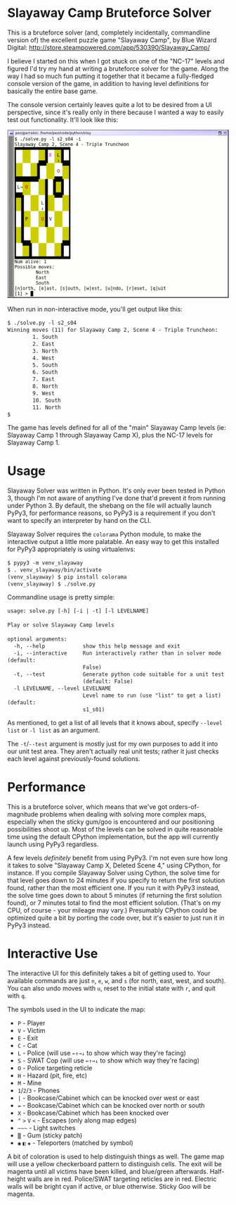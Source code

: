 Slayaway Camp Bruteforce Solver
===============================

This is a bruteforce solver (and, completely incidentally, commandline
version of) the excellent puzzle game "Slayaway Camp", by Blue Wizard
Digital: http://store.steampowered.com/app/530390/Slayaway_Camp/

I believe I started on this when I got stuck on one of the "NC-17"
levels and figured I'd try my hand at writing a bruteforce solver for
the game.  Along the way I had so much fun putting it together that
it became a fully-fledged console version of the game, in addition to
having level definitions for basically the entire base game.

The console version certainly leaves quite a lot to be desired from
a UI perspective, since it's really only in there because I wanted a
way to easily test out functionality.  It'll look like this:

![Interactive Mode](screenshot.png)

When run in non-interactive mode, you'll get output like this:

    $ ./solve.py -l s2_s04
    Winning moves (11) for Slayaway Camp 2, Scene 4 - Triple Truncheon:
            1. South
            2. East
            3. North
            4. West
            5. South
            6. South
            7. East
            8. North
            9. West
            10. South
            11. North
    $

The game has levels defined for all of the "main" Slayaway Camp levels
(ie: Slayaway Camp 1 through Slayaway Camp X), plus the NC-17 levels for
Slayaway Camp 1.

Usage
=====

Slayaway Solver was written in Python.  It's only ever been tested in Python 3,
though I'm not aware of anything I've done that'd prevent it from running
under Python 3.  By default, the shebang on the file will actually launch
PyPy3, for performance reasons, so PyPy3 is a requirement if you don't want
to specify an interpreter by hand on the CLI.

Slayaway Solver requires the `colorama` Python module, to make the interactive
output a little more palatable.  An easy way to get this installed for PyPy3
appropriately is using virtualenvs:

    $ pypy3 -m venv_slayaway
    $ . venv_slayaway/bin/activate
    (venv_slayaway) $ pip install colorama
    (venv_slayaway) $ ./solve.py

Commandline usage is pretty simple:

	usage: solve.py [-h] [-i | -t] [-l LEVELNAME]

	Play or solve Slayaway Camp levels

	optional arguments:
	  -h, --help            show this help message and exit
	  -i, --interactive     Run interactively rather than in solver mode (default:
							False)
	  -t, --test            Generate python code suitable for a unit test
							(default: False)
	  -l LEVELNAME, --level LEVELNAME
							Level name to run (use "list" to get a list) (default:
							s1_s01)

As mentioned, to get a list of all levels that it knows about, specify
`--level list` or `-l list` as an argument.

The `-t`/`--test` argument is mostly just for my own purposes to add it into
our unit test area.  They aren't actually real unit tests; rather it just checks
each level against previously-found solutions.

Performance
===========

This is a bruteforce solver, which means that we've got orders-of-magnitude
problems when dealing with solving more complex maps, especially when the
sticky gum/goo is encountered and our positioning possibilities shoot up.  Most
of the levels can be solved in quite reasonable time using the default CPython
implementation, but the app will currently launch using PyPy3 regardless.

A few levels *definitely* benefit from using PyPy3.  I'm not even sure how long
it takes to solve "Slayaway Camp X, Deleted Scene 4," using CPython, for instance.
If you compile Slayaway Solver using Cython, the solve time for that level goes
down to 24 minutes if you specify to return the first solution found, rather than
the most efficient one.  If you run it with PyPy3 instead, the solve time goes down to
about 5 minutes (if returning the first solution found), or 7 minutes total to find
the most efficient solution.  (That's on my CPU, of course - your mileage may vary.)
Presumably CPython could be optimized quite a bit by porting the code over, but
it's easier to just run it in PyPy3 instead.

Interactive Use
===============

The interactive UI for this definitely takes a bit of getting used to.  Your
available commands are just `n`, `e`, `w`, and `s` (for north, east, west, and
south).  You can also undo moves with `u`, reset to the initial state with `r`,
and quit with `q`.

The symbols used in the UI to indicate the map:

* `P` - Player
* `V` - Victim
* `E` - Exit
* `C` - Cat
* `L` - Police (will use `←↑→↓` to show which way they're facing)
* `S` - SWAT Cop (will use `←↑→↓` to show which way they're facing)
* `O` - Police targeting reticle
* `H` - Hazard (pit, fire, etc)
* `M` - Mine
* `1`/`2`/`3` - Phones
* `|` - Bookcase/Cabinet which can be knocked over west or east
* `=` - Bookcase/Cabinet which can be knocked over north or south
* `X` - Bookcase/Cabinet which has been knocked over
* `^` `>` `V` `<` - Escapes (only along map edges)
* `~~~` - Light switches
* `▒` - Gum (sticky patch)
* `◉` `◧` `◈` - Teleporters (matched by symbol)

A bit of coloration is used to help distinguish things as well.  The game
map will use a yellow checkerboard pattern to distinguish cells.  The exit
will be magenta until all victims have been killed, and blue/green afterwards.
Half-height walls are in red.  Police/SWAT targeting reticles are in red.
Electric walls will be bright cyan if active, or blue otherwise.  Sticky
Goo will be magenta.
